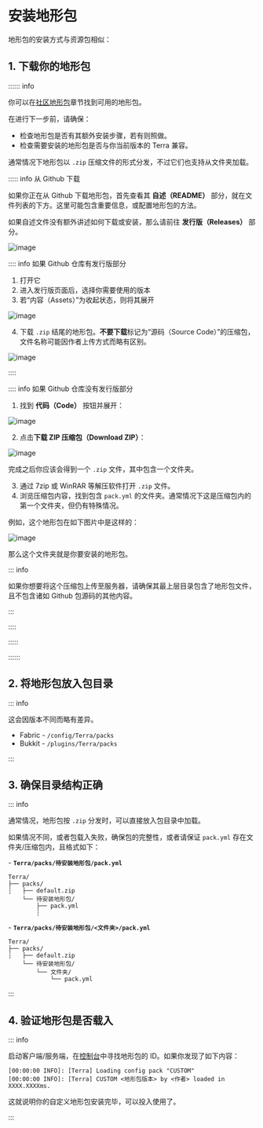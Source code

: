 # 安装地形包

地形包的安装方式与资源包相似：

## 1. 下载你的地形包

:::::: info

你可以在[社区地形包](config-packs.community-packs.md)章节找到可用的地形包。

在进行下一步前，请确保：

* 检查地形包是否有其额外安装步骤，若有则照做。
* 检查需要安装的地形包是否与你当前版本的 Terra 兼容。

通常情况下地形包以 `.zip` 压缩文件的形式分发，不过它们也支持从文件夹加载。

::::: info 从 Github 下载

如果你正在从 Github 下载地形包，首先查看其 **自述（README）** 部分，就在文件列表的下方。这里可能包含重要信息，或配置地形包的方法。

如果自述文件没有额外讲述如何下载或安装，那么请前往 **发行版（Releases）** 部分。

![image](images/github-releases-section.png)

:::: info 如果 Github 仓库有发行版部分

1. 打开它
2. 进入发行版页面后，选择你需要使用的版本
3. 若“内容（Assets）”为收起状态，则将其展开

![image](images/github-release-assets.png)

4. 下载 `.zip` 结尾的地形包。**不要下载**标记为“源码（Source Code）”的压缩包，文件名称可能因作者上传方式而略有区别。

![image](images/github-release-asset-config-pack.png)

::::

:::: info 如果 Github 仓库没有发行版部分

1. 找到 **代码（Code）** 按钮并展开：

![image](images/github-code-download.png)

2. 点击**下载 ZIP 压缩包（Download ZIP）**：

![image](images/github-source-download.png)

完成之后你应该会得到一个 `.zip` 文件，其中包含一个文件夹。

3. 通过 7zip 或 WinRAR 等解压软件打开 `.zip` 文件。
4. 浏览压缩包内容，找到包含 `pack.yml` 的文件夹。通常情况下这是压缩包内的第一个文件夹，但仍有特殊情况。
  
例如，这个地形包在如下图片中是这样的：

![image](images/pack-zip-file.png)

那么这个文件夹就是你要安装的地形包。

::: info

如果你想要将这个压缩包上传至服务器，请确保其最上层目录包含了地形包文件，且不包含诸如 Github 包源码的其他内容。

:::

::::

:::::

::::::

## 2. 将地形包放入包目录

::: info

这会因版本不同而略有差异。

* Fabric - `/config/Terra/packs`
* Bukkit - `/plugins/Terra/packs`

:::

## 3. 确保目录结构正确

::: info 

通常情况，地形包按 `.zip` 分发时，可以直接放入包目录中加载。

如果情况不同，或者包载入失败，确保包的完整性，或者请保证 `pack.yml` 存在文件夹/压缩包内，且格式如下：

<badge type="tip" text="正确" /> - **`Terra/packs/待安装地形包/pack.yml`**

``` text
Terra/
├── packs/
┆   ├── default.zip
    └── 待安装地形包/
        ├── pack.yml
        ┆
```

<badge type="danger" text="错误" /> - **`Terra/packs/待安装地形包/<文件夹>/pack.yml`**

``` text
Terra/
├── packs/
┆   ├── default.zip
    └── 待安装地形包/
        └── 文件夹/
            └── pack.yml
```

:::

## 4. 验证地形包是否载入

::: info

启动客户端/服务端，在[控制台](config-packs.config-development.config-development-introduction.md)中寻找地形包的 ID。如果你发现了如下内容：

``` log
[00:00:00 INFO]: [Terra] Loading config pack "CUSTOM"
[00:00:00 INFO]: [Terra] CUSTOM <地形包版本> by <作者> loaded in XXXX.XXXXms.
```

这就说明你的自定义地形包安装完毕，可以投入使用了。

:::